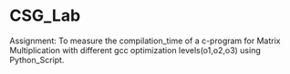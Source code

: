 # CSG_Lab
Assignment:
To measure the compilation_time of a c-program for Matrix Multiplication with different gcc optimization levels(o1,o2,o3) using Python_Script. 
